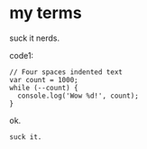 # my terms

suck it nerds.

code1:

    // Four spaces indented text
    var count = 1000;
    while (--count) {
      console.log('Wow %d!', count);
    }

ok.

```
suck it.
```
